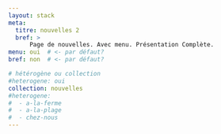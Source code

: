 ```yaml
---
layout: stack
meta:
  titre: nouvelles 2
  bref: >
      Page de nouvelles. Avec menu. Présentation Complète.
menu: oui  # <- par défaut?
bref: non  # <- par défaut?

# hétérogène ou collection
#heterogene: oui
collection: nouvelles
#heterogene:  
#  - a-la-ferme
#  - a-la-plage
#  - chez-nous
---
```

